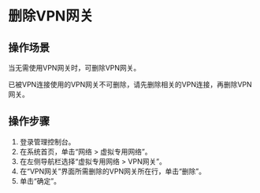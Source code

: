 # 删除VPN网关<a name="ZH-CN_TOPIC_0085547869"></a>

## 操作场景<a name="section13176183482415"></a>

当无需使用VPN网关时，可删除VPN网关。

已被VPN连接使用的VPN网关不可删除，请先删除相关的VPN连接，再删除VPN网关。

## 操作步骤<a name="section35089332475"></a>

1.  登录管理控制台。
2.  在系统首页，单击“网络 \> 虚拟专用网络”。
3.  在左侧导航栏选择“虚拟专用网络 \> VPN网关”。
4.  在“VPN网关”界面所需删除的VPN网关所在行，单击“删除”。
5.  单击“确定”。

